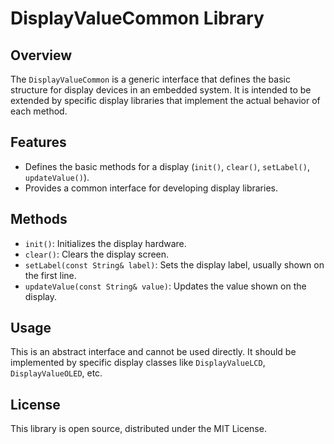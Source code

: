 # DisplayValueCommon Library

## Overview
The `DisplayValueCommon` is a generic interface that defines the basic structure for display devices in an embedded system. It is intended to be extended by specific display libraries that implement the actual behavior of each method.

## Features
- Defines the basic methods for a display (`init()`, `clear()`, `setLabel()`, `updateValue()`).
- Provides a common interface for developing display libraries.

## Methods
- `init()`: Initializes the display hardware.
- `clear()`: Clears the display screen.
- `setLabel(const String& label)`: Sets the display label, usually shown on the first line.
- `updateValue(const String& value)`: Updates the value shown on the display.

## Usage
This is an abstract interface and cannot be used directly. It should be implemented by specific display classes like `DisplayValueLCD`, `DisplayValueOLED`, etc.

## License
This library is open source, distributed under the MIT License.